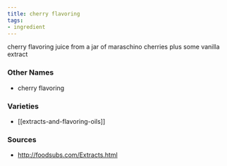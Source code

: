 ```yaml
---
title: cherry flavoring
tags:
- ingredient
---
```

cherry flavoring juice from a jar of maraschino cherries plus some vanilla extract

### Other Names

* cherry flavoring

### Varieties

* [[extracts-and-flavoring-oils]]

### Sources
* http://foodsubs.com/Extracts.html
